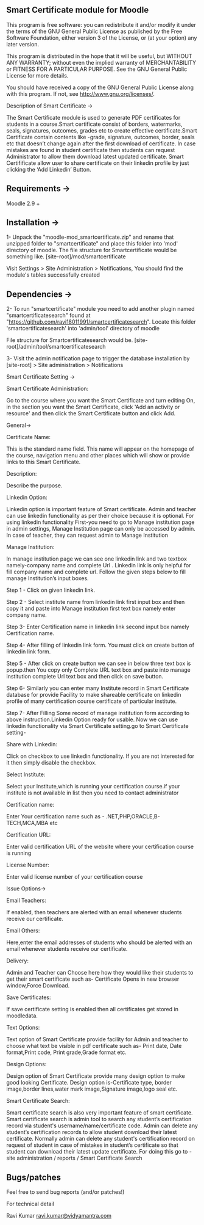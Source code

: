 Smart Certificate module for Moodle
-------------------------------------
This program is free software: you can redistribute it and/or modify it under the terms of the GNU General Public License as published by the Free Software Foundation, either version 3 of the License, or (at your option) any later version.

This program is distributed in the hope that it will be useful, but WITHOUT ANY WARRANTY; without even the implied warranty of MERCHANTABILITY or FITNESS FOR A PARTICULAR PURPOSE. See the GNU General Public License for more details.

You should have received a copy of the GNU General Public License along with this program. If not, see http://www.gnu.org/licenses/.

Description of Smart Certificate ->

The Smart Certificate module is used to generate PDF certificates for students in a course.Smart certificate consist of borders, watermarks, seals, signatures, outcomes, grades etc
to create effective certificate.Smart Certificate contain contents like -grade, signature, outcomes, border, seals etc that doesn’t change again after the first download of certificate.
In case mistakes are found in student certificate then students can request Administrator to allow them download latest updated certificate.
Smart Certifificate allow user to share certificate on their linkedin profile by just clicking the ‘Add Linkedin’ Button.
 
Requirements ->
------------

Moodle 2.9 +

Installation -> 
------------
1- Unpack the "moodle-mod_smartcertificate.zip" and rename that unzipped folder to "smartcertificate" and place this folder into 'mod' directory of moodle. 
The file structure for Smartcertificate    would be something like. [site-root]/mod/smartcertificate

Visit Settings > Site Administration > Notifications, You should find the module's tables successfully created

Dependencies ->
------------

2- To run "smartcertificate" module you need to add another plugin named "smartcertificatesearch" found at "https://github.com/ravi18011991/smartcertificatesearch". 
Locate this folder 'smartcertificatesearch' into 'admin/tool' directory of moodle

File structure for Smartcertificatesearch would be. [site-root]/admin/tool/smartcertificatesearch

3- Visit the admin notification page to trigger the database installation by [site-root] > Site administration > Notifications

Smart Certificate Setting ->

Smart Certificate Administration: 

Go to the course where you want the Smart Certificate and turn editing On,  in the section you want the Smart Certificate, click 'Add an activity or resource' and then click the Smart Certificate button and click Add.

General->
 
Certificate Name:

This is the standard name field. This name will appear on the homepage of the course, navigation menu and other places which will show or provide links to this Smart Certificate.

Description:

Describe the purpose.

Linkedin Option: 

Linkedin option is important feature of Smart certificate. Admin and teacher can use linkedin functionality as per their choice because it is optional. For using linkedin functionality
First-you need to go to Manage institution page in admin settings, Manage Institution page can only be accessed by admin. In case of teacher, they can request admin to Manage Institution

Manage Institution:

In manage institution page we can see one linkedin link and two textbox namely-company name and complete Url . Linkedin link is only helpful for fill company name and complete url.
Follow the given steps below  to fill manage Institution’s input boxes.

Step 1 - Click on given linkedin link.

Step 2 - Select institute name from linkedin link first input box and then copy it and paste into Manage institution first text box namely enter company name.

Step 3-  Enter Certification name in linkedin link second input box namely Certification name. 

Step 4-  After filling of linkedin link form. You must click on create button of linkedin link form.

Step 5 - After click on create button we can see in below three text box is popup.then You copy only Complete URL text box and paste into manage institution 
complete Url text box and then click on save button.

Step 6- Similarly you can enter many Institute record in Smart Certificate database for provide Facility to make shareable certificate on linkedin profile of many 
certification course certificate of particular institute.

Step 7- After Filling Some record of manage institution form according to above instruction.Linkedin Option ready for usable. 
Now we can use linkedin functionality via Smart Certificate setting.go to Smart Certificate setting-

Share with Linkedin:

Click on checkbox to use linkedin functionality. If you are not interested for it then simply disable the checkbox.

Select Institute:

Select your Institute,which is running your certification course.if your institute is not available in list then you need to contact administrator

Certification name:

Enter Your certification name such as - .NET,PHP,ORACLE,B-TECH,MCA,MBA etc

Certification URL:

Enter valid certification URL of the website where your certification course is running

License Number:

Enter valid license number of your certification course

Issue Options->

Email Teachers:

If enabled, then teachers are alerted with an email whenever students receive our certificate.

Email Others:

Here,enter the email addresses of students who should be alerted with an email whenever students receive our certificate.

Delivery:

Admin and Teacher can Choose here how they would like their students to get their smart certificate such as- Certificate Opens in new browser window,Force Download.

Save Certificates:

If save certificate setting is enabled then all certificates get stored in moodledata.

Text Options:

Text option of Smart Certificate provide facility for Admin and teacher to choose what text  be visible in pdf certificate such as-
Print date, Date format,Print code, Print grade,Grade format etc.

Design Options:

Design option of Smart Certificate provide many design option to make good looking Certificate.
Design option is-Certificate type, border image,border lines,water mark image,Signature image,logo seal etc.

Smart Certificate Search:

Smart certificate search is also very important feature of smart certificate.
Smart certificate search is admin tool to search any student’s certification record via student's username/name/certificate code. Admin can delete any student’s certification records to
allow student download their latest certificate. Normally admin can delete any student's certification record on request of student in case of mistakes in student’s certificate so that student can download their latest update certificate. For doing this go to - site administration / reports / Smart Certificate Search

Bugs/patches
------------

Feel free to send bug reports (and/or patches!)

For technical detail

Ravi Kumar ravi.kumar@vidyamantra.com


